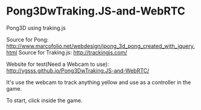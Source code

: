 # Pong3DwTraking.JS-and-WebRTC
Pong3D using traking.js 

Source for Pong: http://www.marcofolio.net/webdesign/jpong_3d_pong_created_with_jquery.html
Source for Traking.js: http://trackingjs.com/

Website for test(Need a Webcam to use): http://vgsss.github.io/Pong3DwTraking.JS-and-WebRTC/

It's use the webcam to track anything yellow and use as a controller in the game.

To start, click inside the game.
